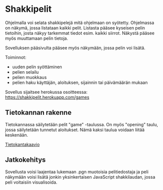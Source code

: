 # Shakkipelit

Ohjelmalla voi selata shakkipelejä mitä ohjelmaan on syötetty. Ohjelmassa on näkymä, jossa listataan kaikki pelit. Listasta pääsee kyseisen pelin tietoihin, josta näkyy tarkemmat tiedot esim. kaikki siirrot. Näkystä pääsee myös muuttamaan pelin tietoja.

Sovelluksen pääsivulta pääsee myös näkymään, jossa pelin voi lisätä.

Toiminnot:
- uuden pelin syöttäminen
- pelien selailu
- pelien muokkaus
- pelien haku käyttäjän, aloituksen, sijainnin tai päivämäärän mukaan

Sovellus sijaitsee herokussa osoitteessa: https://shakkipelit.herokuapp.com/games

## Tietokannan rakenne

Tietokannassa säilytetään pelit "game" -taulussa. On myös "opening" taulu, jossa säilytetään tunnetut aloitukset. Nämä kaksi taulua voidaan liitää keskenään.

[Tietokantakaavio](https://github.com/AlecSiikaluoma/Shakkipelit/blob/master/documentation/tietokantakaavio.jpg)

## Jatkokehitys

Sovellusta voisi laajentaa lukemaan .pgn muotoisia pelitiedostaja ja peli näkymään voisi lisätä jonkin yksinkertaisen JavaScript shakkilaudan, jossa peli voitaisiin visualisoida.
